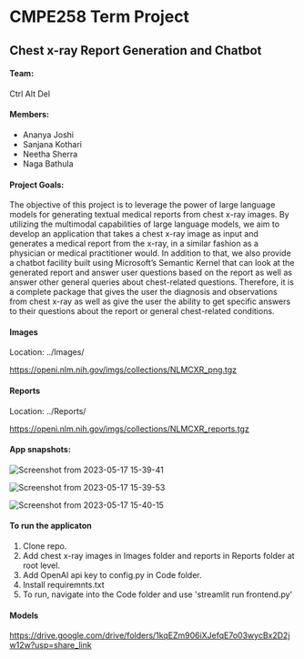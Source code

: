 # CMPE258 Term Project 
## Chest x-ray Report Generation and Chatbot

#### Team:
Ctrl Alt Del

#### Members:
* Ananya Joshi
* Sanjana Kothari
* Neetha Sherra
* Naga Bathula

#### Project Goals:
The objective of this project is to leverage the power of large language models for generating textual medical reports from chest x-ray images. By utilizing the multimodal capabilities of large language models, we aim to develop an application that takes a chest x-ray image as input and generates a medical report from the x-ray, in a similar fashion as a physician or medical practitioner would. In addition to that, we also provide a chatbot facility built using Microsoft’s Semantic Kernel that can look at the generated report and answer user questions based on the report as well as answer other general queries about chest-related questions. Therefore, it is a complete package that gives the user the diagnosis and observations from chest x-ray as well as give the user the ability to get specific answers to their questions about the report or general chest-related conditions.

#### Images
Location: ../Images/

https://openi.nlm.nih.gov/imgs/collections/NLMCXR_png.tgz

#### Reports
Location: ../Reports/

https://openi.nlm.nih.gov/imgs/collections/NLMCXR_reports.tgz

#### App snapshots:
![Screenshot from 2023-05-17 15-39-41](https://github.com/kotharisanjana/CMPE258_XrayReportGeneration_Chatbot/assets/60322201/e0f391b7-dcb2-4a3e-b577-c900304101fe)

![Screenshot from 2023-05-17 15-39-53](https://github.com/kotharisanjana/CMPE258_XrayReportGeneration_Chatbot/assets/60322201/e7b6b2fb-b790-4eb6-9632-68b5763b3a92)

![Screenshot from 2023-05-17 15-40-15](https://github.com/kotharisanjana/CMPE258_XrayReportGeneration_Chatbot/assets/60322201/007a4a01-89ed-4919-a04f-bcfe29ea2246)

#### To run the applicaton
1. Clone repo.
2. Add chest x-ray images in Images folder and reports in Reports folder at root level.
3. Add OpenAI api key to config.py in Code folder.
4. Install requiremnts.txt
5. To run, navigate into the Code folder and use 'streamlit run frontend.py'

#### Models
https://drive.google.com/drive/folders/1kqEZm906iXJefqE7o03wycBx2D2jw12w?usp=share_link
